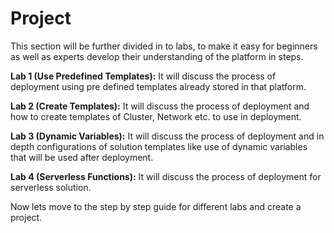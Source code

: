 # Project

This section will be further divided in to labs, to make it easy for beginners as well as experts develop their understanding of the platform in steps.

**Lab 1 (Use Predefined Templates):** It will discuss the process of deployment using pre defined templates already stored in that platform.

**Lab 2 (Create Templates):** It will discuss the process of deployment and how to create templates of Cluster, Network etc. to use in deployment.

**Lab 3 (Dynamic Variables):** It will discuss the process of deployment and in depth configurations of solution templates like use of dynamic variables that will be used after deployment. 

**Lab 4 (Serverless Functions):** It will discuss the process of deployment for serverless solution.

Now lets move to the step by step guide for different labs and create a project.